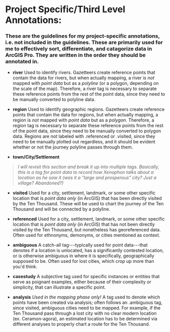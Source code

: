 # Project Specific/Third Level Annotations: 
### These are the guidelines for my project-specific annotations, i.e. not included in the guidelines. These are primarily used for me to effectively sort, differentiate, and catagorize data in ArcGIS Pro. They are written in the order they should be annotated in.

* **river**
  Used to identify rivers. Gazetteers create reference points that contain the data for rivers, but when actually mapping, a river is _not_ mapped with _point data_ but as a _polyline_ (or a polygon, depending on the scale of the map). Therefore, a river tag is necessary to separate these reference points from the rest of the point data, since they need to be manually converted to polyline data.

* **region**
  Used to identify geographic regions. Gazetteers create reference points that contain the data for regions, but when actually mapping, a region is _not_ mapped with _point data_ but as a _polygon_. Therefore, a region tag is necessary to separate these reference points from the rest of the point data, since they need to be manually converted to polygon data. Regions are not labeled with .referenced or .visited, since they need to be manually plotted out regardless, and it should be evident whether or not the journey polyline passes through them.

* **town/City/Settlement**
> _I will revisit this section and break it up into multiple tags. Basically, this is a tag for point data to record how Xenophon talks about a location as he saw it (was it a "large and prosperous" city? Just a village? Abandoned?)_

* **visited**
  Used for a city, settlement, landmark, or some other specific location that is _point data only_ (in ArcGIS) that has been directly visited by the Ten Thousand. These will be used to chart the journey of the Ten Thousand and will be connected by a polyline.

* **referenced**
  Used for a city, settlement, landmark, or some other specific location that is _point data only_ (in ArcGIS) that has  not been directly visited by the Ten Thousand, but nonetheless has georeferenced data. Often used for ethnonyms, demonyms, or cities mentioned as context.

* **ambiguous**
  A catch-all tag---typically used for point data---that denotes if a location is unlocated, has a significantly contested location, or is otherwise ambiguous in where it is specifically, geographically supposed to be. Often used for lost cities, which crop up more than you'd think.

* **casestudy**
  A subjective tag used for specific instances or entities that serve as poignant examples, either because of their complexity or simplicity, that can illustrate a specific point.

* **analysis**
  _Used in the mapping phase only!_ A tag used to denote which points have been created via analysis; often follows an .ambiguous tag, since visited, ambiguous cities need to be mapped. For example, if the Ten Thousand pass through a lost city with no clear modern location (ex. Ceramon-agora), an estimated location has to be determined via different analyses to properly chart a route for the Ten Thousand.
